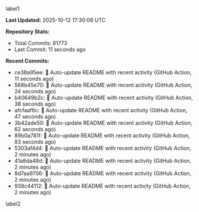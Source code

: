 
label1 
<!-- ACTIVITY_START -->
**Last Updated:** 2025-10-12 17:30:08 UTC

**Repository Stats:**
- Total Commits: 81773
- Last Commit: 11 seconds ago

**Recent Commits:**
- ce38a95ee: 🤖 Auto-update README with recent activity (GitHub Action, 11 seconds ago)
- 568b45e70: 🤖 Auto-update README with recent activity (GitHub Action, 24 seconds ago)
- b40649b2c: 🤖 Auto-update README with recent activity (GitHub Action, 38 seconds ago)
- afcfaaf6c: 🤖 Auto-update README with recent activity (GitHub Action, 47 seconds ago)
- 3b42ade50: 🤖 Auto-update README with recent activity (GitHub Action, 62 seconds ago)
- 89b0a781f: 🤖 Auto-update README with recent activity (GitHub Action, 83 seconds ago)
- 5303af4d4: 🤖 Auto-update README with recent activity (GitHub Action, 2 minutes ago)
- 41a8da48d: 🤖 Auto-update README with recent activity (GitHub Action, 2 minutes ago)
- 8d7aa9706: 🤖 Auto-update README with recent activity (GitHub Action, 2 minutes ago)
- 938c44112: 🤖 Auto-update README with recent activity (GitHub Action, 2 minutes ago)
<!-- ACTIVITY_END -->

label2
